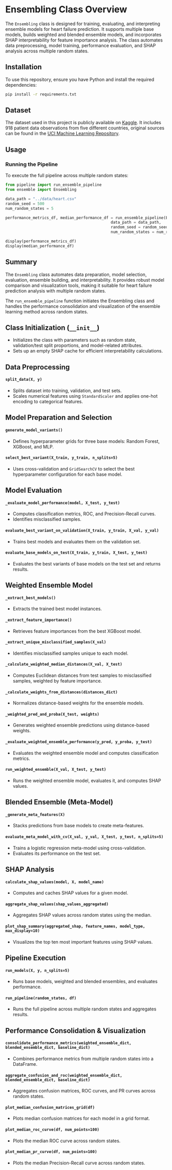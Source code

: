 # Ensembling Class Overview
The `Ensembling` class is designed for training, evaluating, and interpreting ensemble models for heart failure prediction. It supports multiple base models, builds weighted and blended ensemble models, and incorporates SHAP interpretability for feature importance analysis. The class automates data preprocessing, model training, performance evaluation, and SHAP analysis across multiple random states.

## Installation
To use this repository, ensure you have Python and install the required dependencies:

```bash
pip install -r requirements.txt
```

## Dataset
The dataset used in this project is publicly available on [Kaggle](https://www.kaggle.com/datasets/fedesoriano/heart-failure-prediction/data). It includes 918 patient data observations from five different countries, original sources can be found in the [UCI Machine Learning Repository](https://archive.ics.uci.edu/dataset/45/heart+disease).

## Usage
### Running the Pipeline
To execute the full pipeline across multiple random states:
```python
from pipeline import run_ensemble_pipeline
from ensemble import Ensembling

data_path = "../data/heart.csv"
random_seed = 500
num_random_states = 5

performance_metrics_df, median_performance_df = run_ensemble_pipeline(Ensembling, 
                                              data_path = data_path, 
                                              random_seed = random_seed, 
                                              num_random_states = num_random_states)

display(performance_metrics_df)
display(median_performance_df)

```

## Summary
The `Ensembling` class automates data preparation, model selection, evaluation, ensemble building, and interpretability. It provides robust model comparison and visualization tools, making it suitable for heart failure prediction analysis with multiple random states.

The `run_ensemble_pipeline` function initiates the Ensembling class and handles the performance consolidation and visualization of the ensemble learning method across random states. 

## Class Initialization (`__init__`)
- Initializes the class with parameters such as random state, validation/test split proportions, and model-related attributes.
- Sets up an empty SHAP cache for efficient interpretability calculations.

## Data Preprocessing
#### `split_data(X, y)`
- Splits dataset into training, validation, and test sets.
- Scales numerical features using `StandardScaler` and applies one-hot encoding to categorical features.

## Model Preparation and Selection
#### `generate_model_variants()`
- Defines hyperparameter grids for three base models: Random Forest, XGBoost, and MLP.

#### `select_best_variant(X_train, y_train, n_splits=5)`
- Uses cross-validation and `GridSearchCV` to select the best hyperparameter configuration for each base model.

## Model Evaluation
#### `_evaluate_model_performance(model, X_test, y_test)`
- Computes classification metrics, ROC, and Precision-Recall curves.
- Identifies misclassified samples.

#### `evaluate_best_variant_on_validation(X_train, y_train, X_val, y_val)`
- Trains best models and evaluates them on the validation set.

#### `evaluate_base_models_on_test(X_train, y_train, X_test, y_test)`
- Evaluates the best variants of base models on the test set and returns results.

## Weighted Ensemble Model
#### `_extract_best_models()`
- Extracts the trained best model instances.

#### `_extract_feature_importance()`
- Retrieves feature importances from the best XGBoost model.

#### `_extract_unique_misclassified_samples(X_val)`
- Identifies misclassified samples unique to each model.

#### `_calculate_weighted_median_distances(X_val, X_test)`
- Computes Euclidean distances from test samples to misclassified samples, weighted by feature importance.

#### `_calculate_weights_from_distances(distances_dict)`
- Normalizes distance-based weights for the ensemble models.

#### `_weighted_pred_and_proba(X_test, weights)`
- Generates weighted ensemble predictions using distance-based weights.

#### `_evaluate_weighted_ensemble_performance(y_pred, y_proba, y_test)`
- Evaluates the weighted ensemble model and computes classification metrics.

#### `run_weighted_ensemble(X_val, X_test, y_test)`
- Runs the weighted ensemble model, evaluates it, and computes SHAP values.

## Blended Ensemble (Meta-Model)
#### `_generate_meta_features(X)`
- Stacks predictions from base models to create meta-features.

#### `evaluate_meta_model_with_cv(X_val, y_val, X_test, y_test, n_splits=5)`
- Trains a logistic regression meta-model using cross-validation.
- Evaluates its performance on the test set.

## SHAP Analysis
#### `calculate_shap_values(model, X, model_name)`
- Computes and caches SHAP values for a given model.

#### `aggregate_shap_values(shap_values_aggregated)`
- Aggregates SHAP values across random states using the median.

#### `plot_shap_summary(aggregated_shap, feature_names, model_type, max_display=10)`
- Visualizes the top ten most important features using SHAP values.

## Pipeline Execution
#### `run_models(X, y, n_splits=5)`
- Runs base models, weighted and blended ensembles, and evaluates performance.

#### `run_pipeline(random_states, df)`
- Runs the full pipeline across multiple random states and aggregates results.

## Performance Consolidation & Visualization
#### `consolidate_performance_metrics(weighted_ensemble_dict, blended_ensemble_dict, baseline_dict)`
- Combines performance metrics from multiple random states into a DataFrame.

#### `aggregate_confusion_and_roc(weighted_ensemble_dict, blended_ensemble_dict, baseline_dict)`
- Aggregates confusion matrices, ROC curves, and PR curves across random states.

#### `plot_median_confusion_matrices_grid(df)`
- Plots median confusion matrices for each model in a grid format.

#### `plot_median_roc_curve(df, num_points=100)`
- Plots the median ROC curve across random states.

#### `plot_median_pr_curve(df, num_points=100)`
- Plots the median Precision-Recall curve across random states.


